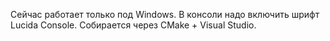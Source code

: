 Сейчас работает только под Windows.
В консоли надо включить шрифт Lucida Console.
Собирается через CMake + Visual Studio.
